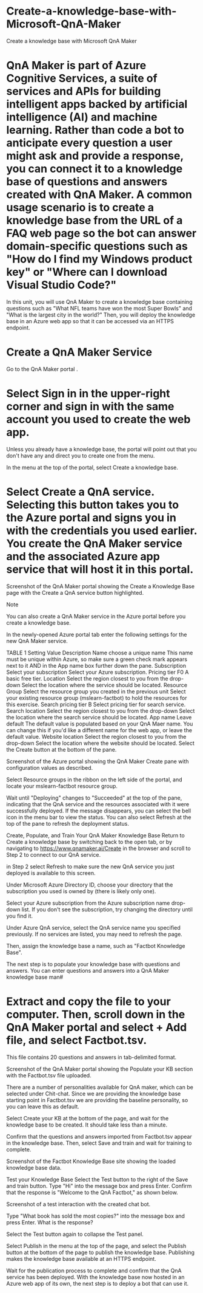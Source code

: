 # Create-a-knowledge-base-with-Microsoft-QnA-Maker
Create a knowledge base with Microsoft QnA Maker


# QnA Maker is part of Azure Cognitive Services, a suite of services and APIs for building intelligent apps backed by artificial intelligence (AI) and machine learning. Rather than code a bot to anticipate every question a user might ask and provide a response, you can connect it to a knowledge base of questions and answers created with QnA Maker. A common usage scenario is to create a knowledge base from the URL of a FAQ web page so the bot can answer domain-specific questions such as "How do I find my Windows product key" or "Where can I download Visual Studio Code?"

In this unit, you will use QnA Maker to create a knowledge base containing questions such as "What NFL teams have won the most Super Bowls" and "What is the largest city in the world?" Then, you will deploy the knowledge base in an Azure web app so that it can be accessed via an HTTPS endpoint.

# Create a QnA Maker Service
Go to the QnA Maker portal .

# Select Sign in in the upper-right corner and sign in with the same account you used to create the web app.

Unless you already have a knowledge base, the portal will point out that you don't have any and direct you to create one from the menu.

In the menu at the top of the portal, select Create a knowledge base.

# Select Create a QnA service. Selecting this button takes you to the Azure portal and signs you in with the credentials you used earlier. You create the QnA Maker service and the associated Azure app service that will host it in this portal.

Screenshot of the QnA Maker portal showing the Create a Knowledge Base page with the Create a QnA service button highlighted.

 Note

You can also create a QnA Maker service in the Azure portal before you create a knowledge base.

In the newly-opened Azure portal tab enter the following settings for the new QnA Maker service.

TABLE 1
Setting	Value	Description
Name	choose a unique name	This name must be unique within Azure, so make sure a green check mark appears next to it AND in the App name box further down the pane.
Subscription	Select your subscription	Select your Azure subscription.
Pricing tier	F0	A basic free tier.
Location	Select the region closest to you from the drop-down	Select the location where the service should be located.
Resource Group	Select the resource group you created in the previous unit	Select your existing resource group (mslearn-factbot) to hold the resources for this exercise.
Search pricing tier	B	Select pricing tier for search service.
Search location	Select the region closest to you from the drop-down	Select the location where the search service should be located.
App name	Leave default	The default value is populated based on your QnA Maer name. You can change this if you'd like a different name for the web app, or leave the default value.
Website location	Select the region closest to you from the drop-down	Select the location where the website should be located.
Select the Create button at the bottom of the pane.

Screenshot of the Azure portal showing the QnA Maker Create pane with configuration values as described.

Select Resource groups in the ribbon on the left side of the portal, and locate your mslearn-factbot resource group.

Wait until "Deploying" changes to "Succeeded" at the top of the pane, indicating that the QnA service and the resources associated with it were successfully deployed. If the message disappears, you can select the bell icon in the menu bar to view the status. You can also select Refresh at the top of the pane to refresh the deployment status.

Create, Populate, and Train Your QnA Maker Knowledge Base
Return to Create a knowledge base by switching back to the open tab, or by navigating to https://www.qnamaker.ai/Create in the browser and scroll to Step 2 to connect to our QnA service.

in Step 2 select Refresh to make sure the new QnA service you just deployed is available to this screen.

Under Microsoft Azure Directory ID, choose your directory that the subscription you used is owned by (there is likely only one).

Select your Azure subscription from the Azure subscription name drop-down list. If you don't see the subscription, try changing the directory until you find it.

Under Azure QnA service, select the QnA service name you specified previously. If no services are listed, you may need to refresh the page.

Then, assign the knowledge base a name, such as "Factbot Knowledge Base".

The next step is to populate your knowledge base with questions and answers. You can enter questions and answers into a QnA Maker knowledge base man#
 
 # Extract and copy the file to your computer. Then, scroll down in the QnA Maker portal and select + Add file, and select Factbot.tsv.

This file contains 20 questions and answers in tab-delimited format.

Screenshot of the QnA Maker portal showing the Populate your KB section with the Factbot.tsv file uploaded.

There are a number of personalities available for QnA maker, which can be selected under Chit-chat. Since we are providing the knowledge base starting point in Factbot.tsv we are providing the baseline personality, so you can leave this as default.

Select Create your KB at the bottom of the page, and wait for the knowledge base to be created. It should take less than a minute.

Confirm that the questions and answers imported from Factbot.tsv appear in the knowledge base. Then, select Save and train and wait for training to complete.

Screenshot of the Factbot Knowledge Base site showing the loaded knowledge base data.

Test your Knowledge Base
Select the Test button to the right of the Save and train button. Type "Hi" into the message box and press Enter. Confirm that the response is "Welcome to the QnA Factbot," as shown below.

Screenshot of a test interaction with the created chat bot.

Type "What book has sold the most copies?" into the message box and press Enter. What is the response?

Select the Test button again to collapse the Test panel.

Select Publish in the menu at the top of the page, and select the Publish button at the bottom of the page to publish the knowledge base. Publishing makes the knowledge base available at an HTTPS endpoint.

Wait for the publication process to complete and confirm that the QnA service has been deployed. With the knowledge base now hosted in an Azure web app of its own, the next step is to deploy a bot that can use it.

